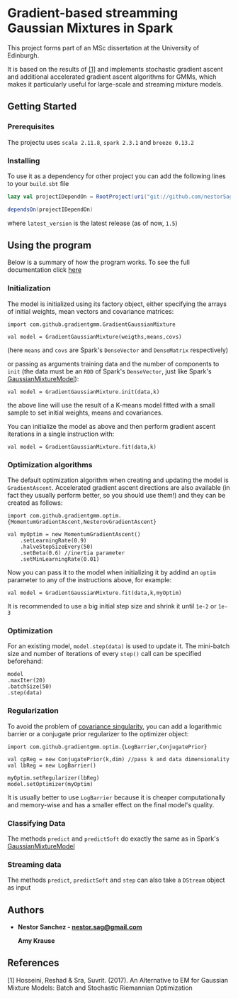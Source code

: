 # Gradient-based streamming Gaussian Mixtures in Spark

This project forms part of an MSc dissertation at the University of Edinburgh. 

It is based on the results of [[1]](https://arxiv.org/pdf/1706.03267.pdf) and implements stochastic gradient ascent and additional accelerated gradient ascent algorithms for GMMs, which makes it particularly useful for large-scale and streaming mixture models.

## Getting Started

### Prerequisites

The projectu uses ```scala 2.11.8```, ```spark 2.3.1``` and ```breeze 0.13.2```

### Installing

To use it as a dependency for other project you can add the following lines to your ```build.sbt``` file

```scala
lazy val projectIDependOn = RootProject(uri("git://github.com/nestorSag/streaming-gmm#v<latest_version>"))

dependsOn(projectIDependOn)
```

where ```latest_version``` is the latest release (as of now, ```1.5```)

## Using the program

Below is a summary of how the program works. To see the full documentation click [here](https://nestorsag.github.io/streaming-gmm/index.html#package)

### Initialization

The model is initialized using its factory object, either specifying the arrays of initial weights, mean vectors and covariance matrices:

```
import com.github.gradientgmm.GradientGaussianMixture

val model = GradientGaussianMixture(weigths,means,covs)
```

(here ```means``` and ```covs``` are Spark's ```DenseVector``` and ```DenseMatrix``` respectively)

or passing as arguments training data and the number of components to ```init``` (the data must be an ```RDD``` of Spark's ```DenseVector```, just like Spark's [GaussianMixtureModel](https://spark.apache.org/docs/2.3.1/api/scala/index.html#org.apache.spark.mllib.clustering.GaussianMixtureModel)):

```
val model = GradientGaussianMixture.init(data,k)
```

the above line will use the result of a K-means model fitted with a small sample to set initial
weights, means and covariances.

You can initialize the model as above and then perform gradient ascent iterations in a single instruction with:

```
val model = GradientGaussianMixture.fit(data,k)
```

### Optimization algorithms

The default optimization algorithm when creating and updating the model is ```GradientAscent```. Accelerated gradient ascent directions are also available (in fact they usually perform better, so you should use them!) and they can be created as follows:

```
import com.github.gradientgmm.optim.{MomentumGradientAscent,NesterovGradientAscent}

val myOptim = new MomentumGradientAscent()
    .setLearningRate(0.9)
    .halveStepSizeEvery(50)
    .setBeta(0.6) //inertia parameter
    .setMinLearningRate(0.01)

```
Now you can pass it to the model when initializing it by addind an ```optim``` parameter to any of the instructions above, for example:

```
val model = GradientGaussianMixture.fit(data,k,myOptim)
```

It is recommended to use a big initial step size and shrink it until ```1e-2``` or ```1e-3```

### Optimization

For an existing model, ```model.step(data)``` is used to update it. The mini-batch size and number of iterations of every ```step()``` call can be specified beforehand:

```
model
.maxIter(20)
.batchSize(50)
.step(data)
```

### Regularization

To avoid the problem of [covariance singularity](https://stats.stackexchange.com/a/219358/66574), you can add a logarithmic barrier or a conjugate prior regularizer to the optimizer object:

```
import com.github.gradientgmm.optim.{LogBarrier,ConjugatePrior}

val cpReg = new ConjugatePrior(k,dim) //pass k and data dimensionality
val lbReg = new LogBarrier()

myOptim.setRegularizer(lbReg)
model.setOptimizer(myOptim)
```
It is usually better to use ```LogBarrier``` because it is cheaper computationally and memory-wise and has a smaller effect on the final model's quality.

### Classifying Data

The methods ```predict``` and ```predictSoft``` do exactly the same as in Spark's [GaussianMixtureModel](https://spark.apache.org/docs/2.3.1/api/scala/index.html#org.apache.spark.mllib.clustering.GaussianMixtureModel)

### Streaming data

The methods ```predict```, ```predictSoft``` and ```step``` can also take a ```DStream``` object as input

## Authors

* **Nestor Sanchez - nestor.sag@gmail.com**

  **Amy Krause** 

## References
[1] Hosseini, Reshad & Sra, Suvrit. (2017). An Alternative to EM for Gaussian Mixture Models: Batch and Stochastic Riemannian Optimization
